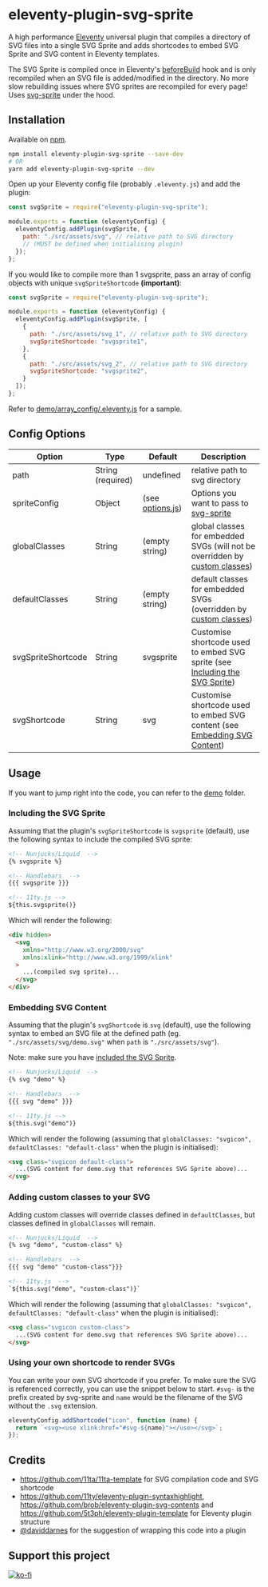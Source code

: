 # eleventy-plugin-svg-sprite

A high performance [Eleventy](https://github.com/11ty/eleventy) universal plugin that compiles a directory of SVG files into a single SVG Sprite and adds shortcodes to embed SVG Sprite and SVG content in Eleventy templates.

The SVG Sprite is compiled once in Eleventy's [beforeBuild](https://www.11ty.dev/docs/events/#beforebuild) hook and is only recompiled when an SVG file is added/modified in the directory. No more slow rebuilding issues where SVG sprites are recompiled for every page! Uses [svg-sprite](https://github.com/svg-sprite/svg-sprite) under the hood.

## Installation

Available on [npm](https://www.npmjs.com/package/eleventy-plugin-svg-sprite).

```bash
npm install eleventy-plugin-svg-sprite --save-dev
# OR
yarn add eleventy-plugin-svg-sprite --dev
```

Open up your Eleventy config file (probably `.eleventy.js`) and add the plugin:

```js
const svgSprite = require("eleventy-plugin-svg-sprite");

module.exports = function (eleventyConfig) {
  eleventyConfig.addPlugin(svgSprite, {
    path: "./src/assets/svg", // relative path to SVG directory
    // (MUST be defined when initialising plugin)
  });
};
```

If you would like to compile more than 1 svgsprite, pass an array of config objects with unique `svgSpriteShortcode` **(important)**:

```js
const svgSprite = require("eleventy-plugin-svg-sprite");

module.exports = function (eleventyConfig) {
  eleventyConfig.addPlugin(svgSprite, [
    {
      path: "./src/assets/svg_1", // relative path to SVG directory
      svgSpriteShortcode: "svgsprite1",
    },
    {
      path: "./src/assets/svg_2", // relative path to SVG directory
      svgSpriteShortcode: "svgsprite2",
    }
  ]);
};
```
Refer to [demo/array_config/.eleventy.js](./demo/array_config/.eleventy.js) for a sample.

## Config Options

| Option             | Type              | Default                              | Description                                                                                                       |
| ------------------ | ----------------- | ------------------------------------ | ----------------------------------------------------------------------------------------------------------------- |
| path               | String (required) | undefined                            | relative path to svg directory                                                                                    |
| spriteConfig       | Object            | (see [options.js](./src/options.js)) | Options you want to pass to [svg-sprite](https://github.com/svg-sprite/svg-sprite)                                |
| globalClasses      | String            | (empty string)                       | global classes for embedded SVGs (will not be overridden by [custom classes](#adding-custom-classes-to-your-svg)) |
| defaultClasses     | String            | (empty string)                       | default classes for embedded SVGs (overridden by [custom classes](#adding-custom-classes-to-your-svg))            |
| svgSpriteShortcode | String            | svgsprite                            | Customise shortcode used to embed SVG sprite (see [Including the SVG Sprite](#including-the-svg-sprite))          |
| svgShortcode       | String            | svg                                  | Customise shortcode used to embed SVG content (see [Embedding SVG Content](#embedding-svg-content))               |

## Usage

If you want to jump right into the code, you can refer to the [demo](./demo) folder.

### Including the SVG Sprite

Assuming that the plugin's `svgSpriteShortcode` is `svgsprite` (default), use the following syntax to include the compiled SVG sprite:

```html
<!-- Nunjucks/Liquid  -->
{% svgsprite %}

<!-- Handlebars  -->
{{{ svgsprite }}}

<!-- 11ty.js -->
${this.svgsprite()}
```

Which will render the following:

```html
<div hidden>
  <svg
    xmlns="http://www.w3.org/2000/svg"
    xmlns:xlink="http://www.w3.org/1999/xlink"
  >
    ...(compiled svg sprite)...
  </svg>
</div>
```

### Embedding SVG Content

Assuming that the plugin's `svgShortcode` is `svg` (default), use the following syntax to embed an SVG file at the defined path (eg. `"./src/assets/svg/demo.svg"` when `path` is `"./src/assets/svg"`).

Note: make sure you have [included the SVG Sprite](#including-the-svg-sprite).

```html
<!-- Nunjucks/Liquid  -->
{% svg "demo" %}

<!-- Handlebars  -->
{{{ svg "demo" }}}

<!-- 11ty.js -->
${this.svg("demo")}
```

Which will render the following (assuming that `globalClasses: "svgicon", defaultClasses: "default-class"` when the plugin is initialised):

```html
<svg class="svgicon default-class">
  ...(SVG content for demo.svg that references SVG Sprite above)...
</svg>
```

### Adding custom classes to your SVG

Adding custom classes will override classes defined in `defaultClasses`, but classes defined in `globalClasses` will remain.

```html
<!-- Nunjucks/Liquid  -->
{% svg "demo", "custom-class" %}

<!-- Handlebars  -->
{{{ svg "demo" "custom-class"}}}

<!-- 11ty.js  -->
`${this.svg("demo", "custom-class")}`
```

Which will render the following (assuming that `globalClasses: "svgicon", defaultClasses: "default-class"` when the plugin is initialised):

```html
<svg class="svgicon custom-class">
  ...(SVG content for demo.svg that references SVG Sprite above)...
</svg>
```

### Using your own shortcode to render SVGs

You can write your own SVG shortcode if you prefer. To make sure the SVG is referenced correctly, you can use the snippet below to start. `#svg-` is the prefix created by svg-sprite and `name` would be the filename of the SVG without the `.svg` extension.

```js
eleventyConfig.addShortcode("icon", function (name) {
  return `<svg><use xlink:href="#svg-${name}"></use></svg>`;
});
```

## Credits

- https://github.com/11ta/11ta-template for SVG compilation code and SVG shortcode
- https://github.com/11ty/eleventy-plugin-syntaxhighlight, https://github.com/brob/eleventy-plugin-svg-contents and https://github.com/5t3ph/eleventy-plugin-template for Eleventy plugin structure
- [@daviddarnes](https://github.com/daviddarnes) for the suggestion of wrapping this code into a plugin

## Support this project

[![ko-fi](https://www.ko-fi.com/img/githubbutton_sm.svg)](https://ko-fi.com/patrickxchong)
